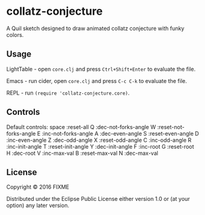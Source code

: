 # collatz-conjecture

A Quil sketch designed to draw animated collatz conjecture with funky colors.

## Usage

LightTable - open `core.clj` and press `Ctrl+Shift+Enter` to evaluate the file.

Emacs - run cider, open `core.clj` and press `C-c C-k` to evaluate the file.

REPL - run `(require 'collatz-conjecture.core)`.

## Controls 
Default controls:
    space :reset-all
        Q :dec-not-forks-angle
        W :reset-not-forks-angle
        E :inc-not-forks-angle
        A :dec-even-angle
        S :reset-even-angle
        D :inc-even-angle
        Z :dec-odd-angle
        X :reset-odd-angle
        C :inc-odd-angle
        R :inc-init-angle
        T :reset-init-angle
        Y :dec-init-angle
        F :inc-root
        G :reset-root
        H :dec-root
        V :inc-max-val
        B :reset-max-val
        N :dec-max-val

## License

Copyright © 2016 FIXME

Distributed under the Eclipse Public License either version 1.0 or (at
your option) any later version.
